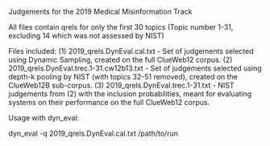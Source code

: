 Judgements for the 2019 Medical Misinformation Track

All files contain qrels for only the first 30 topics (Topic number 1-31, excluding 14 which was not assessed by NIST)

Files included:
(1) 2019_qrels.DynEval.cal.txt - Set of judgements selected using Dynamic Sampling, created on the full ClueWeb12 corpus.
(2) 2019_qrels.DynEval.trec.1-31.cw12b13.txt - Set of judgements selected using depth-k pooling by NIST (with topics 32-51 removed), created on the ClueWeb12B sub-corpus.
(3) 2019_qrels.DynEval.trec.1-31.txt - NIST judgements from (2) with the inclusion probabilities, meant for evaluating systems on their performance on the full ClueWeb12 corpus.

Usage with dyn_eval:

dyn_eval -q 2019_qrels.DynEval.cal.txt /path/to/run
